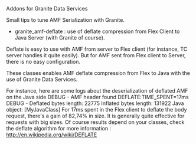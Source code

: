 Addons for Granite Data Services

Small tips to tune AMF Serialization with Granite.

- granite_amf-deflate : use of deflate compression from Flex Client to Java Server (with Granite of course).

Deflate is easy to use with AMF from server to Flex client (for instance, TC server handles it quite easily).
But for AMF sent from Flex client to Server, there is no easy configuration.

These classes enables AMF deflate compression from Flex to Java with the use of Granite Data Services.

For instance, here are some logs about the deserialization of deflated AMF on the Java side
DEBUG - AMF header found DEFLATE:TIME_SPENT=17ms
DEBUG - Deflated bytes length: 22775 Inflated bytes length: 131922 Java object: [MyJavaClass]
For 17ms spent in the Flex client to deflate the body request, there's a gain of 82,74% in size.
It is generally quite effective for requests with big sizes.
Of course results depend on your classes, check the deflate algorithm for more information : http://en.wikipedia.org/wiki/DEFLATE
